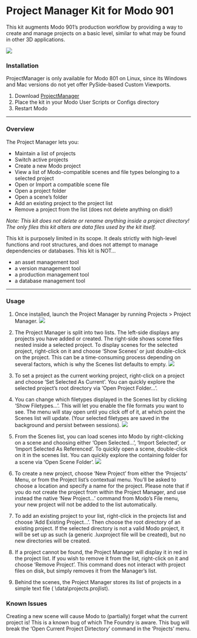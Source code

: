 Project Manager Kit for Modo 901
==============

This kit augments Modo 901’s production workflow by providing a way to create and manage projects on a basic level, similar to what may be found in other 3D applications.

![](http://www.timcrowson.com/wp-content/uploads/2015/01/pm_001_c.png)

### Installation
ProjectManager is only available for Modo 801 on Linux, since its Windows and Mac versions do not yet offer PySide-based Custom Viewports.

1. Download [ProjectManager](http://www.timcrowson.com/downloads/projectmanager/tc_ProjectManager.zip)
2. Place the kit in your Modo User Scripts or Configs directory
3. Restart Modo

***

### Overview

The Project Manager lets you:
* Maintain a list of projects
* Switch active projects
* Create a new Modo project
* View a list of Modo-compatible scenes and file types belonging to a selected project
* Open or Import a compatible scene file
* Open a project folder
* Open a scene’s folder
* Add an existing project to the project list
* Remove a project from the list (does not delete anything on disk!)

*Note: This kit does not delete or rename anything inside a project directory! The only files this kit alters are data files used by the kit itself.*

This kit is purposely limited in its scope. It deals strictly with high-level functions and root structures, and does not attempt to manage dependencies or databases.
This kit is NOT…
* an asset management tool
* a version management tool
* a production management tool
* a database management tool

***

### Usage

1. Once installed, launch the Project Manager by running Projects > Project Manager.
![](http://www.timcrowson.com/wp-content/uploads/2015/01/pm_005.png)

2. The Project Manager is split into two lists. The left-side displays any projects you have added or created. The right-side shows scene files nested inside a selected project. To display scenes for the selected project, right-click on it and choose ‘Show Scenes’ or just double-click on the project. This can be a time-consuming process depending on several factors, which is why the Scenes list defaults to empty.
![](http://www.timcrowson.com/wp-content/uploads/2015/01/pm_006.png)

3. To set a project as the current working project, right-click on a project and choose ‘Set Selected As Current’. You can quickly explore the selected project’s root directory via ‘Open Project Folder…’.

4. You can change which filetypes displayed in the Scenes list by clicking ‘Show Filetypes…’. This will let you enable the file formats you want to see. The menu will stay open until you click off of it, at which point the Scenes list will update. (Your selected filetypes are saved in the background and persist between sessions).
![](http://www.timcrowson.com/wp-content/uploads/2015/01/pm_004.png)

5. From the Scenes list, you can load scenes into Modo by right-clicking on a scene and choosing either ‘Open Selected…’, ‘Import Selected’, or ‘Import Selected As Referenced’.  To quickly open a scene, double-click on it in the scenes list. You can quickly explore the containing folder for a scene via ‘Open Scene Folder’.
![](http://www.timcrowson.com/wp-content/uploads/2015/01/pm_003.png)

6. To create a new project, choose ‘New Project’ from either the ‘Projects’ Menu, or from the Project list’s contextual menu. You’ll be asked to choose a location and specify a name for the project. Please note that if you do not create the project from within the Project Manager, and use instead the native ‘New Project…’ command from Modo’s File menu, your new project will not be added to the list automatically.

7. To add an existing project to your list, right-click in the projects list and choose ‘Add Existing Project…’. Then choose the root directory of an existing project. If the selected directory is not a valid Modo project, it will be set up as such (a generic .luxproject file will be created), but no new directories will be created.

8. If a project cannot be found, the Project Manager will display it in red in the project list. If you wish to remove it from the list, right-click on it and choose ‘Remove Project’. This command does not interact with project files on disk, but simply removes it from the Manager’s list.

9. Behind the scenes, the Project Manager stores its list of projects in a simple text file ( \data\projects.projlist).

 

### Known Issues

Creating a new scene will cause Modo to (partially) forget what the current project is! This is a known bug of which The Foundry is aware. This bug will break the ‘Open Current Project Dirtectory’ command in the ‘Projects’ menu.

